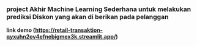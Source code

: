 
### project Akhir Machine Learning Sederhana untuk melakukan prediksi Diskon yang akan di berikan pada pelanggan ###
**link demo (https://retail-transaktion-qyxuhn2ov4efnebigmex3k.streamlit.app/)**
